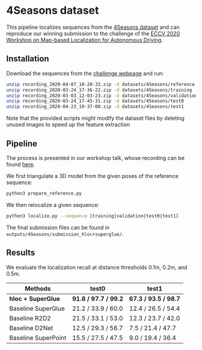 # 4Seasons dataset

This pipeline localizes sequences from the [4Seasons dataset](https://arxiv.org/abs/2009.06364) and can reproduce our winning submission to the challenge of the [ECCV 2020 Workshop on Map-based Localization for Autonomous Driving](https://sites.google.com/view/mlad-eccv2020/home).

## Installation

Download the sequences from the [challenge webpage](https://sites.google.com/view/mlad-eccv2020/challenge) and run:
```bash
unzip recording_2020-04-07_10-20-32.zip -d datasets/4Seasons/reference
unzip recording_2020-03-24_17-36-22.zip -d datasets/4Seasons/training
unzip recording_2020-03-03_12-03-23.zip -d datasets/4Seasons/validation
unzip recording_2020-03-24_17-45-31.zip -d datasets/4Seasons/test0
unzip recording_2020-04-23_19-37-00.zip -d datasets/4Seasons/test1
```
Note that the provided scripts might modify the dataset files by deleting unused images to speed up the feature extraction

## Pipeline

The process is presented in our workshop talk, whose recording can be found [here](https://youtu.be/M-X6HX1JxYk?t=5245).

We first triangulate a 3D model from the given poses of the reference sequence:
```bash
python3 prepare_reference.py
```

We then relocalize a given sequence:
```bash
python3 localize.py --sequence [training|validation|test0|test1]
```

The final submission files can be found in `outputs/4Seasons/submission_hloc+superglue/`.

## Results

We evaluate the localization recall at distance thresholds 0.1m, 0.2m, and 0.5m.

| Methods              | test0                  | test1                  |
| -------------------- | ---------------------- | ---------------------- |
| **hloc + SuperGlue**     | **91.8 / 97.7 / 99.2**     | **67.3 / 93.5 / 98.7**     |
| Baseline SuperGlue   | 21.2 / 33.9 / 60.0     | 12.4 / 26.5 / 54.4     |
| Baseline R2D2        | 21.5 / 33.1 / 53.0     | 12.3 / 23.7 / 42.0     |
| Baseline D2Net       | 12.5 / 29.3 / 56.7     | 7.5 / 21.4 / 47.7      |
| Baseline SuperPoint  | 15.5 / 27.5 / 47.5     | 9.0 / 19.4 / 36.4      |
